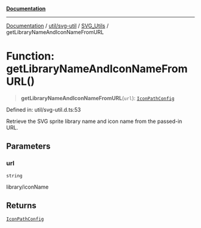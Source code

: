 [**Documentation**](../../../../../index.md)

***

[Documentation](../../../../../index.md) / [util/svg-util](../../../index.md) / [SVG\_Utils](../index.md) / getLibraryNameAndIconNameFromURL

# Function: getLibraryNameAndIconNameFromURL()

> **getLibraryNameAndIconNameFromURL**(`url`): [`IconPathConfig`](../interfaces/IconPathConfig.md)

Defined in: util/svg-util.d.ts:53

Retrieve the SVG sprite library name and icon name from the passed-in URL.

## Parameters

### url

`string`

library/iconName

## Returns

[`IconPathConfig`](../interfaces/IconPathConfig.md)
